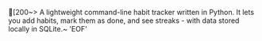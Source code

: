 [200~> A lightweight command-line habit tracker written in Python. It lets you add habits, mark them as done, and see streaks - with data stored locally in SQLite.~
'EOF'
